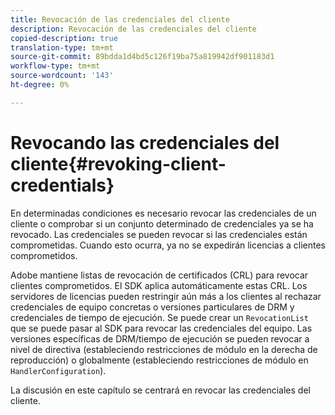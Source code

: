 ```yaml
---
title: Revocación de las credenciales del cliente
description: Revocación de las credenciales del cliente
copied-description: true
translation-type: tm+mt
source-git-commit: 89bdda1d4bd5c126f19ba75a819942df901183d1
workflow-type: tm+mt
source-wordcount: '143'
ht-degree: 0%

---
```



# Revocando las credenciales del cliente{#revoking-client-credentials}

En determinadas condiciones es necesario revocar las credenciales de un cliente o comprobar si un conjunto determinado de credenciales ya se ha revocado. Las credenciales se pueden revocar si las credenciales están comprometidas. Cuando esto ocurra, ya no se expedirán licencias a clientes comprometidos.

Adobe mantiene listas de revocación de certificados (CRL) para revocar clientes comprometidos. El SDK aplica automáticamente estas CRL. Los servidores de licencias pueden restringir aún más a los clientes al rechazar credenciales de equipo concretas o versiones particulares de DRM y credenciales de tiempo de ejecución. Se puede crear un `RevocationList` que se puede pasar al SDK para revocar las credenciales del equipo. Las versiones específicas de DRM/tiempo de ejecución se pueden revocar a nivel de directiva (estableciendo restricciones de módulo en la derecha de reproducción) o globalmente (estableciendo restricciones de módulo en `HandlerConfiguration`).

La discusión en este capítulo se centrará en revocar las credenciales del cliente.
